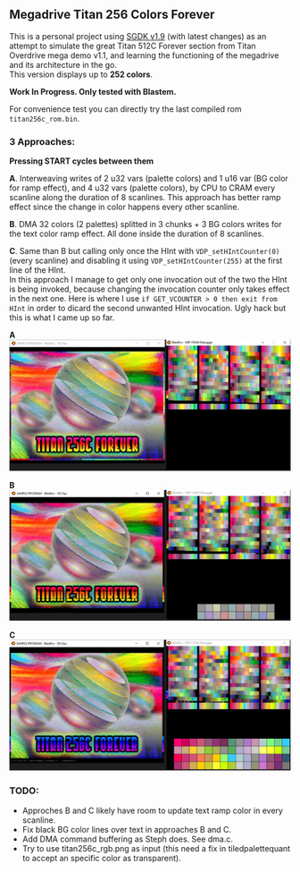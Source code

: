 ## Megadrive Titan 256 Colors Forever


This is a personal project using [SGDK v1.9](https://github.com/Stephane-D/SGDK) (with latest changes) 
as an attempt to simulate the great Titan 512C Forever section from Titan Overdrive mega demo v1.1, 
and learning the functioning of the megadrive and its architecture in the go.  
This version displays up to **252 colors**.


**Work In Progress. Only tested with Blastem.**


For convenience test you can directly try the last compiled rom `titan256c_rom.bin`.


### 3 Approaches:  
**Pressing START cycles between them**  

**A**. Interweaving writes of 2 u32 vars (palette colors) and 1 u16 var (BG color for ramp effect), and 4 u32 vars (palette colors), 
by CPU to CRAM every scanline along the duration of 8 scanlines. 
This approach has better ramp effect since the change in color happens every other scanline.


**B**. DMA 32 colors (2 palettes) splitted in 3 chunks + 3 BG colors writes for the text color ramp effect. 
All done inside the duration of 8 scanlines.


**C**. Same than B but calling only once the HInt with `VDP_setHIntCounter(0)` (every scanline) and disabling it using 
`VDP_setHIntCounter(255)` at the first line of the HInt.  
In this approach I manage to get only one invocation out of the two the HInt is being invoked, because changing the invocation 
counter only takes effect in the next one. Here is where I use `if GET_VCOUNTER > 0 then exit from HInt` in order to dicard 
the second unwanted HInt invocation. Ugly hack but this is what I came up so far.



**A**
![titan_cpu.jpg](screenshots/titan_cpu.jpg?raw=true "titan_cpu.jpg")


**B**
![titan_dma.jpg](screenshots/titan_dma.jpg?raw=true "titan_dma.jpg")


**C**
![titan_dma_onetime.jpg](screenshots/titan_dma_onetime.jpg?raw=true "titan_dma_onetime.jpg")


### TODO:
- Approches B and C likely have room to update text ramp color in every scanline.
- Fix black BG color lines over text in approaches B and C.
- Add DMA command buffering as Steph does. See dma.c.
- Try to use titan256c_rgb.png as input (this need a fix in tiledpalettequant to accept an specific color as transparent).